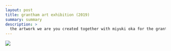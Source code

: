 ```yaml
---
layout: post
title: grantham art exhibition (2019)
summary: summary
description: >
  the artwork we are you created together with miyuki oka for the grantham art prize in 2018 displayed at imperial college london.<br><br>location: dyson gallery, royal college of art<br>dates: 20-30 august 2019<br>project: <a href="https://bsbiro.github.io/projects/we-are-you" style="text-decoration:none" >we are you</a>
---
```


<div class="slideshow-container">
<img src="https://bsbiro.github.io/exh3.jpg">
</div>
